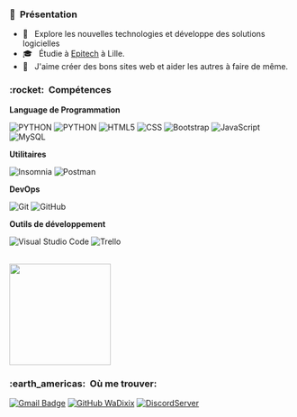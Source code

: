
<h3> 🥰 &nbsp;Présentation </h3>

- 🤔 &nbsp; Explore les nouvelles technologies et développe des solutions logicielles
- 🎓 &nbsp; Étudie à <a href="https://www.epitech.eu/">Epitech</a> à Lille.
- 🌱 &nbsp; J'aime créer des bons sites web et aider les autres à faire de même.

<h3> :rocket: &nbsp;Compétences </h3>

**Language de Programmation**

  ![PYTHON](https://img.shields.io/badge/-Python-333333?style=flat&logo=PYTHON)
  ![PYTHON](https://img.shields.io/badge/-Flask-333333?style=flat&logo=Flask)
  ![HTML5](https://img.shields.io/badge/-HTML5-333333?style=flat&logo=HTML5)
  ![CSS](https://img.shields.io/badge/-CSS-333333?style=flat&logo=CSS3&logoColor=1572B6)
  ![Bootstrap](https://img.shields.io/badge/-Bootstrap-333333?style=flat&logo=bootstrap)
  ![JavaScript](https://img.shields.io/badge/-JavaScript-333333?style=flat&logo=javascript)
  ![MySQL](https://img.shields.io/badge/-MySQL-333333?style=flat&logo=mysql)

**Utilitaires**

  ![Insomnia](https://img.shields.io/badge/-Insomnia-333333?style=flat&logo=insomnia)
  ![Postman](https://img.shields.io/badge/-Postman-333333?style=flat&logo=postman)

**DevOps**

  ![Git](https://img.shields.io/badge/-Git-333333?style=flat&logo=git)
  ![GitHub](https://img.shields.io/badge/-GitHub-333333?style=flat&logo=github)

**Outils de développement**

  ![Visual Studio Code](https://img.shields.io/badge/-Visual%20Studio%20Code-333333?style=flat&logo=visual-studio-code&logoColor=007ACC)
  ![Trello](https://img.shields.io/badge/-Trello-333333?style=flat&logo=trello&logoColor=007ACC)
  

<br/>

<a href="https://github.com/Nicotinine">
  <img height="180em" src="https://github-readme-stats.vercel.app/api?username=Nicotinine&theme=dracula&show_icons=true" />
</a>

<br/>

<h3> :earth_americas: &nbsp;Où me trouver: </h3> 

[![Gmail Badge](https://img.shields.io/badge/-nicolas.blondelle@gmail.com-006bed?style=flat-square&logo=Gmail&logoColor=white&link=mailto:nicolas.blondelle@gmail.com)](mailto:wadixix@berryheberg.com)
[![GitHub WaDixix](https://img.shields.io/github/followers/Nicotinine?label=follow&style=social)](https://github.com/WaDixix)
[![DiscordServer](https://img.shields.io/badge/-Discord-333333?style=flat&logo=discord)](https://discord.gg/)
